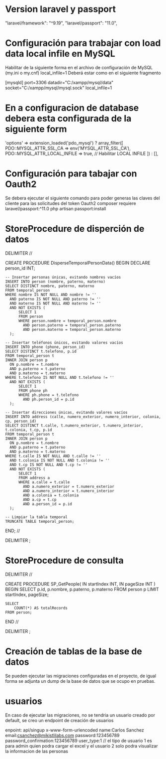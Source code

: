 # Version laravel y passport
"laravel/framework": "^9.19",
"laravel/passport": "11.0",
# Configuración para trabajar con load data local infile en MySQL 

Habilitar de la siguiente forma en el archivo de configuración de MySQL (my.ini o my.cnf)
local_infile=1
Deberá estar como en el siguiente fragmento 

[mysqld]
port=3306
datadir="C:/xampp/mysql/data"
socket="C:/xampp/mysql/mysql.sock"
local_infile=1

# En a configuracion de database debera esta configurada de la siguiente form 
'options' => extension_loaded('pdo_mysql') ? array_filter([
    PDO::MYSQL_ATTR_SSL_CA => env('MYSQL_ATTR_SSL_CA'),
    PDO::MYSQL_ATTR_LOCAL_INFILE => true, // Habilitar LOCAL INFILE
]) : [],

# Configuración para tabajar con Oauth2
Se debera ejecutar el siguiente comando para poder generas las claves del cliente para las solicitudes del token Oauth2
composer requiere laravel/passport:^11.0
php artisan passport:install

# StoreProcedure de disperción de datos
DELIMITER //

CREATE PROCEDURE DisperseTemporalPersonData()
BEGIN
    DECLARE person_id INT;

    -- Insertar personas únicas, evitando nombres vacíos
    INSERT INTO person (nombre, paterno, materno)
    SELECT DISTINCT nombre, paterno, materno
    FROM temporal_person
    WHERE nombre IS NOT NULL AND nombre != ''
      AND paterno IS NOT NULL AND paterno != ''
      AND materno IS NOT NULL AND materno != ''
      AND NOT EXISTS (
          SELECT 1
          FROM person
          WHERE person.nombre = temporal_person.nombre
            AND person.paterno = temporal_person.paterno
            AND person.materno = temporal_person.materno
      );

    -- Insertar teléfonos únicos, evitando valores vacíos
    INSERT INTO phone (phone, person_id)
    SELECT DISTINCT t.telefono, p.id
    FROM temporal_person t
    INNER JOIN person p
      ON p.nombre = t.nombre
      AND p.paterno = t.paterno
      AND p.materno = t.materno
    WHERE t.telefono IS NOT NULL AND t.telefono != ''
      AND NOT EXISTS (
          SELECT 1
          FROM phone ph
          WHERE ph.phone = t.telefono
            AND ph.person_id = p.id
      );

    -- Insertar direcciones únicas, evitando valores vacíos
    INSERT INTO address (calle, numero_exterior, numero_interior, colonia, cp, person_id)
    SELECT DISTINCT t.calle, t.numero_exterior, t.numero_interior, t.colonia, t.cp, p.id
    FROM temporal_person t
    INNER JOIN person p
      ON p.nombre = t.nombre
      AND p.paterno = t.paterno
      AND p.materno = t.materno
    WHERE t.calle IS NOT NULL AND t.calle != ''
      AND t.colonia IS NOT NULL AND t.colonia != ''
      AND t.cp IS NOT NULL AND t.cp != ''
      AND NOT EXISTS (
          SELECT 1
          FROM address a
          WHERE a.calle = t.calle
            AND a.numero_exterior = t.numero_exterior
            AND a.numero_interior = t.numero_interior
            AND a.colonia = t.colonia
            AND a.cp = t.cp
            AND a.person_id = p.id
      );

    -- Limpiar la tabla temporal
    TRUNCATE TABLE temporal_person;
END;
//

DELIMITER ;

# StoreProcedure de consulta
DELIMITER //

CREATE PROCEDURE SP_GetPeople(
    IN startIndex INT,
    IN pageSize INT
)
BEGIN
    SELECT 
        p.id, 
        p.nombre, 
        p.paterno, 
        p.materno
    FROM person p
    LIMIT startIndex, pageSize;

    SELECT 
        COUNT(*) AS totalRecords
    FROM person;
END //

DELIMITER ;

# Creación de tablas de la base de datos
Se pueden ejecutar las migraciones configuradas en el proyecto, de igual forma se adjunta un dump de la base de datos que se ocupo en pruebas.

# usuarios 
En caso de ejecutar las migraciones, no se tendria un usuario creado por default, se creo un endpoint de creación de usuarios 

enpoint: api/singup
x-www-form-urlencoded
name:Carlos Sanchez
email:csanchez@mikistlilabs.com
password:123456789
password_confirmation:123456789
user_type:1 // el tipo de usuario 1 es para admin quien podra cargar el excel y el usuario 2 solo podra visualizar la informacion de las personas
